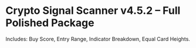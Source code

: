# Crypto Signal Scanner v4.5.2 – Full Polished Package
Includes: Buy Score, Entry Range, Indicator Breakdown, Equal Card Heights.